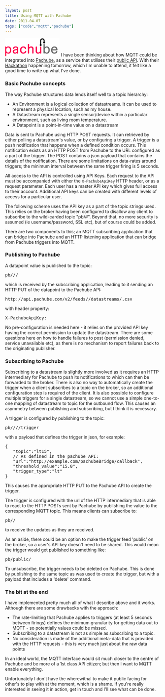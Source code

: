 ```yaml
---
layout: post
title: Using MQTT with Pachube
date: 2011-04-07
tags: ["code","mqtt","pachube"]
---
```


![Pachube](/blog/content/2011/04/pblogo.png "Pachube")
I have been thinking about how MQTT could be integrated into [Pachube](http://pachube.com), as a service that utilises their [public API](http://api.pachube.com/v2/). With their [Hackathon](http://community.pachube.com/iot_hackathon) happening tomorrow, which I'm unable to attend, it felt like a good time to write up what I've done.

### Basic Pachube concepts

The way Pachube structures data lends itself well to a topic hierarchy:

*   An Environment is a logical collection of datastreams. It can be used to represent a physical location, such as my house.
*   A Datastream represents a single sensor/device within a particular environment, such as living room temperature.
*   A Datapoint is a point-in-time value on a datastream

Data is sent to Pachube using HTTP POST requests. It can retrieved by either polling a datastream's value, or by configuring a trigger. A trigger is a push notification that happens when a defined condition occurs. This notification exists as an HTTP POST from Pachube to the URL configured as a part of the trigger. The POST contains a json payload that contains the details of the notification. There are some limitations on data-rates around triggers; the minimum interval between the same trigger firing is 5 seconds.

All access to the API is controlled using API Keys. Each request to the API must be accompanied with either the `X-PachubeApiKey` HTTP header, or as a request parameter.
Each user has a master API key which gives full access to their account. Additional API keys can be created with different levels of access for a particular user.

The following scheme uses the API key as a part of the topic strings used. This relies on the broker having been configured to disallow any client to subscribe to the wild-carded topic "pb/#". Beyond that, no more security is assumed (ie username/password, SSL etc), but of course could be added.

There are two components to this; an MQTT subscribing application that can bridge into Pachube and an HTTP listening application that can bridge from Pachube triggers into MQTT.

### Publishing to Pachube

A datapoint value is published to the topic:
<pre>pb/<api key>/<environment id>/<datastream id></pre>
which is received by the subscribing application, leading to it sending an HTTP PUT of the datapoint to the Pachube API:
<pre>http://api.pachube.com/v2/feeds/<environment id>/datastreams/<datastream id>.csv</pre>
with header property:
<pre>X-PachubeApiKey: <api key></pre>

No pre-configuration is needed here - it relies on the provided API key having the correct permission to update the datastream. There are some questions here on how to handle failures to post (permission denied, service unavailable etc), as there is no mechanism to report failures back to the originating publisher.

### Subscribing to Pachube

Subscribing to a datastream is slightly more involved as it requires an HTTP intermediary for Pachube to push its notifications to which can then be forwarded to the broker. There is also no way to automatically create the trigger when a client subscribes to a topic on the broker, so an additional configuration step is required of the client. It is also possible to configure multiple triggers for a single datastream, so we cannot use a simple one-to-one mapping of datastream to topic for the outbound flow. This causes an asymmetry between publishing and subscribing, but I think it is necessary.

A trigger is configured by publishing to the topic:
<pre>pb/<api key>/<environment id>/<datastream id>/trigger</pre>
with a payload that defines the trigger in json, for example:
<pre>{
   "topic":"lt15",
   // As defined in the pachube API: 
   "url":"http://example.com/pachubeBridge/callback",
   "threshold_value":"15.0",
   "trigger_type":"lt"
}</pre>
This causes the appropriate HTTP PUT to the Pachube API to create the trigger.

The trigger is configured with the url of the HTTP intermediary that is able to react to the HTTP POSTs sent by Pachube by publishing the value to the corresponding MQTT topic. This means clients can subscribe to:
<pre>pb/<api key>/<topic></pre>
to receive the updates as they are received.

As an aside, there could be an option to make the trigger feed 'public' on the broker, so a user's API key doesn't need to be shared. This would mean the trigger would get published to something like:
<pre>pb/public/<topic></pre>

To unsubscribe, the trigger needs to be deleted on Pachube. This is done by publishing to the same topic as was used to create the trigger, but with a payload that includes a 'delete' command.

### The bit at the end

I have implemented pretty much all of what I describe above and it works. Although there are some drawbacks with the approach:

*   The rate-limiting that Pachube applies to triggers (at least 5 seconds between firings) defines the minimum granularity for getting data out to MQTT - so potentially values could be missed.
*   Subscribing to a datastream is not as simple as subscribing to a topic.
*   No consideration is made of the additional meta-data that is provided with the HTTP requests - this is very much just about the raw data points

In an ideal world, the MQTT interface would sit much closer to the centre of Pachube and be more of a 1st class API citizen; but then I want to MQTT enable everything.

Unfortunately I don't have the wherewithal to make it public facing for other's to play with at the moment, which is a shame. If you're really interested in seeing it in action, get in touch and I'll see what can be done.